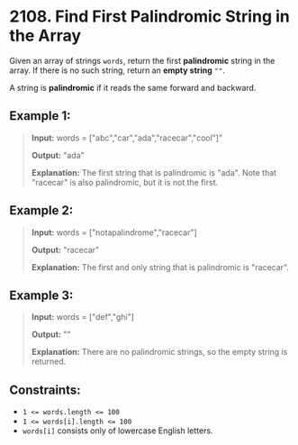 # 2108. Find First Palindromic String in the Array

Given an array of strings `words`, return the first **palindromic** string in the array. If there is no such string, return an **empty string** `""`.

A string is **palindromic** if it reads the same forward and backward.

## Example 1:

> **Input:** words = ["abc","car","ada","racecar","cool"]"
>
> **Output:** "ada"
>
> **Explanation:** The first string that is palindromic is "ada".
> Note that "racecar" is also palindromic, but it is not the first.

## Example 2:

> **Input:** words = ["notapalindrome","racecar"]
>
> **Output:** "racecar"
>
> **Explanation:** The first and only string that is palindromic is "racecar".

## Example 3:

> **Input:** words = ["def","ghi"]
>
> **Output:** ""
>
> **Explanation:** There are no palindromic strings, so the empty string is returned.

## Constraints:

- `1 <= words.length <= 100`
- `1 <= words[i].length <= 100`
- `words[i]` consists only of lowercase English letters.
